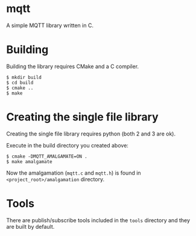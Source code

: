 # mqtt

A simple MQTT library written in C.

# Building

Building the library requires CMake and a C compiler.

    $ mkdir build
    $ cd build
    $ cmake ..
    $ make

# Creating the single file library

Creating the single file library requires python (both 2 and 3 are ok).

Execute in the build directory you created above:

    $ cmake -DMQTT_AMALGAMATE=ON .
    $ make amalgamate

Now the amalgamation (`mqtt.c` and `mqtt.h`) is found in `<project_root>/amalgamation` directory.

# Tools

There are publish/subscribe tools included in the `tools` directory and they are built by default.
